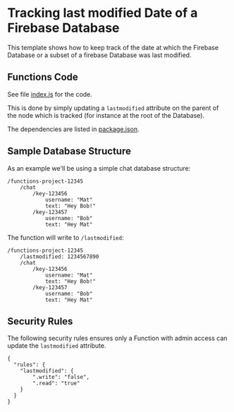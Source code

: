 # Tracking last modified Date of a Firebase Database

This template shows how to keep track of the date at which the Firebase Database or a subset of a firebase Database was last modified.

## Functions Code

See file [index.js](functions/index.js) for the code.

This is done by simply updating a `lastmodified` attribute on the parent of the node which is tracked (for instance at the root of the Database).

The dependencies are listed in [package.json](functions/package.json).

## Sample Database Structure

As an example we'll be using a simple chat database structure:

```
/functions-project-12345
    /chat
        /key-123456
            username: "Mat"
            text: "Hey Bob!"
        /key-123457
            username: "Bob"
            text: "Hey Mat"
```

The function will write to `/lastmodified`:


```
/functions-project-12345
    /lastmodified: 1234567890
    /chat
        /key-123456
            username: "Mat"
            text: "Hey Bob!"
        /key-123457
            username: "Bob"
            text: "Hey Mat"
```

## Security Rules

The following security rules ensures only a Function with admin access can update the `lastmodified` attribute.

```
{
  "rules": {
    "lastmodified": {
        ".write": "false",
        ".read": "true"
    }
  }
}
```


